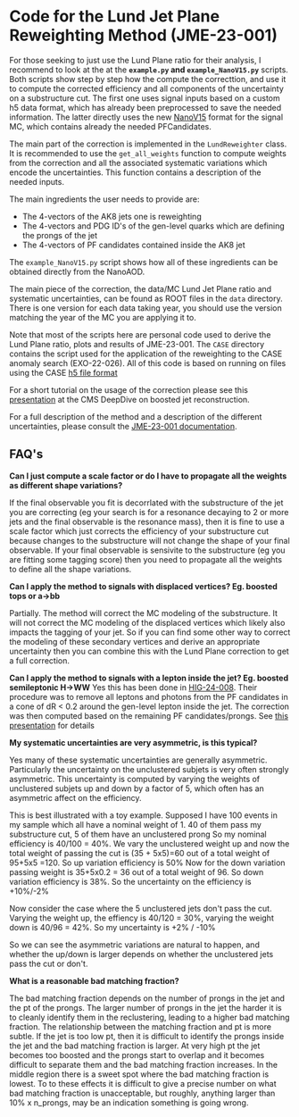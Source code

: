 # Code for the Lund Jet Plane Reweighting Method (JME-23-001)

For those seeking to just use the Lund Plane ratio for their analysis,
I recommend to look at the at the **`example.py` and `example_NanoV15.py`** scripts.
Both scripts show step by step how the compute the correcttion, and use it to compute the corrected efficiency
and all components of the uncertainty on a substructure cut.
The first one uses signal inputs based on a custom h5 data format, which has
already been preprocessed to save the needed information. 
The latter directly uses the new [NanoV15](https://gitlab.cern.ch/cms-nanoAOD/nanoaod-doc/-/wikis/Releases/NanoAODv15) 
format for the signal MC, which contains already the needed PFCandidates.

The main part of the correction is implemented in the `LundReweighter` class.
It is recommended to use the `get_all_weights` function to compute weights from the
correction and all the associated systematic variations which encode the uncertainties.
This function contains a description of the needed inputs.

The main ingredients the user needs to provide are: 
- The 4-vectors of the AK8 jets one is reweighting
- The 4-vectors and PDG ID's of the gen-level quarks which are defining the prongs of the jet
- The 4-vectors of PF candidates contained inside the AK8 jet

The `example_NanoV15.py` script shows how all of these ingredients can be obtained directly from the NanoAOD. 

The main piece of the correction, the data/MC Lund Jet Plane ratio and systematic uncertainties,
can be found as ROOT files in the `data` directory. There is one version for
each data taking year, you should use the version matching the year of the MC
you are applying it to. 

Note that most of the scripts here are
personal code used to derive the Lund Plane ratio, plots and results of
JME-23-001.
The `CASE` directory contains the script used for the application of the reweighting to the
CASE anomaly search (EXO-22-026). 
All of this code is based on running on files using the CASE [h5 file format](https://github.com/case-team/CASEUtils/tree/master/H5_maker)

For a short tutorial on the usage of the correction please see this
[presentation](https://indico.cern.ch/event/1379091/#7-calibrate-jets-with-more-tha) at the CMS DeepDive on boosted jet reconstruction.

For a full description of the method and a description of the different uncertainties,
    please consult the [JME-23-001 documentation](https://cms.cern.ch/iCMS/analysisadmin/cadilines?id=2660&ancode=JME-23-001&tp=an&line=JME-23-001). 
    
## FAQ's

**Can I just compute a scale factor or do I have to propagate all the weights as different shape variations?**

If the final observable you fit is decorrlated with the substructure of the jet you are correcting (eg your search is for a resonance decaying to 2 or more jets and the final observable is the resonance mass), 
then it is fine to use a scale factor which just corrects the efficiency of your substructure cut because changes to the substructure will not change the shape of your final observable.
If your final observable is sensivite to the substructure (eg you are fitting some tagging score) then you need to propagate all the weights to define all the shape variations. 

**Can I apply the method to signals with displaced vertices? Eg. boosted tops or a->bb**

Partially. The method will correct the MC modeling of the substructure. It will not correct the MC modeling of the displaced vertices which likely also impacts the tagging of your jet. 
So if you can find some other way to correct the modeling of these secondary vertices and derive an appropriate uncertainty then you can combine this with the Lund Plane correction to get a full correction.

**Can I apply the method to signals with a lepton inside the jet? Eg. boosted semileptonic H->WW**
Yes this has been done in [HIG-24-008](https://cms.cern.ch/iCMS/analysisadmin/cadilines?line=HIG-24-008&tp=an&id=2807&ancode=HIG-24-008). 
Their procedure was to remove all leptons and photons from the PF candidates in a cone of dR < 0.2 around the gen-level lepton inside the jet.
The correction was then computed based on the remaining PF candidates/prongs. See [this presentation](https://indico.cern.ch/event/1470867/#23-lund-jet-plane-for-boosted) for details

**My systematic uncertainties are very asymmetric, is this typical?** 

Yes many of these systematic uncertainties are generally asymmetric. Particularly the uncertainty on the unclustered subjets is very often strongly asymmetric.
This uncertainty is computed by varying the weights of unclustered subjets up and down by a factor of 5, which often has an asymmetric affect on the efficiency. 

This is best illustrated with a toy example. 
Supposed I have 100 events in my sample which all have a nominal weight of 1. 40 of them pass my substructure cut, 5 of them have an unclustered prong
So my nominal efficiency is 40/100 = 40%. We vary the unclustered weight up and now the total weight of passing the cut is (35 + 5x5)=60 out of a total weight of 95+5x5 =120. So up variation efficiency is 50%
Now for the down variation passing weight is 35+5x0.2 = 36 out of a total weight of 96. So down variation efficiency is 38%. So the uncertainty on the efficiency is +10%/-2%

Now consider the case where the 5 unclustered jets don't pass the cut. Varying the weight up, the effiency is 40/120 = 30%, varying the weight down is 40/96 = 42%. So my uncertainty is +2% / -10% 

So we can see the asymmetric variations are natural to happen, and whether the up/down is larger depends on whether the unclustered jets pass the cut or don't.

**What is a reasonable bad matching fraction?** 

The bad matching fraction depends on the number of prongs in the jet and the pt of the prongs.
The larger number of prongs in the jet the harder it is to cleanly identify them in the reclustering, leading to a higher bad matching fraction.
The relationship between the matching fraction and pt is more subtle. If the jet is too low pt, then it is difficult to identify the prongs inside the jet
and the bad matching fraction is larger. At very high pt the jet becomes too boosted and the prongs start to overlap and it becomes difficult to separate them 
and the bad matching fraction increases. In the middle region there is a sweet spot where the bad matching fraction is lowest.
To to these effects it is difficult to give a precise number on what bad matching fraction is unacceptable, 
but roughly, anything larger than 10% x n_prongs, may be an indication something is going wrong. 
